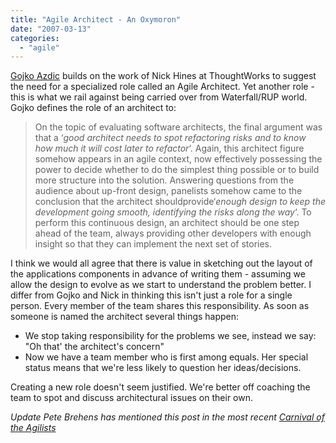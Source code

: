 ```yaml
---
title: "Agile Architect - An Oxymoron"
date: "2007-03-13"
categories: 
  - "agile"
---
```


[Gojko Azdic](https://gojko.net/2007/03/06/agile-architect) builds on the work of Nick Hines at ThoughtWorks to suggest the need for a specialized role called an Agile Architect. Yet another role - this is what we rail against being carried over from Waterfall/RUP world. Gojko defines the role of an architect to:

> On the topic of evaluating software architects, the final argument was that a ‘_good architect needs to spot refactoring risks and to know how much it will cost later to refactor_‘. Again, this architect figure somehow appears in an agile context, now effectively possessing the power to decide whether to do the simplest thing possible or to build more structure into the solution. Answering questions from the audience about up-front design, panelists somehow came to the conclusion that the architect shouldprovide‘_enough design to keep the development going smooth, identifying the risks along the way_‘. To perform this continuous design, an architect should be one step ahead of the team, always providing other developers with enough insight so that they can implement the next set of stories.

I think we would all agree that there is value in sketching out the layout of the applications components in advance of writing them - assuming we allow the design to evolve as we start to understand the problem better. I differ from Gojko and Nick in thinking this isn't just a role for a single person. Every member of the team shares this responsibility. As soon as someone is named the architect several things happen:

- We stop taking responsibility for the problems we see, instead we say: "Oh that' the architect's concern"
- Now we have a team member who is first among equals. Her special status means that we're less likely to question her ideas/decisions.

Creating a new role doesn't seem justified. We're better off coaching the team to spot and discuss architectural issues on their own.

_Update Pete Brehens has mentioned this post in the most recent [Carnival of the Agilists](https://trailridgeconsulting.com/blog/?p=88)_
